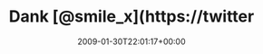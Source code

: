 ---
retweeted: false
source: <a href="http://twitter.com" rel="nofollow">Twitter Web Client</a>
entities:
  hashtags: []
  symbols: []
  user_mentions:
  - name: "@smile_x *th"
    screen_name: smile_x
    indices:
    - '5'
    - '13'
    id_str: '14692865'
    id: '14692865'
  - name: ByteFM
    screen_name: ByteFM
    indices:
    - '39'
    - '46'
    id_str: '14857305'
    id: '14857305'
  urls: []
display_text_range:
- '0'
- '117'
favorite_count: '0'
id_str: '1162997257'
truncated: false
retweet_count: '0'
id: '1162997257'
created_at: Fri Jan 30 22:01:17 +0000 2009
favorited: false
full_text: Dank [@smile_x](https://twitter.com/smile_x)'s Tipp gleich mal in den [@ByteFM](https://twitter.com/ByteFM)
  Stream reingeklinkt. Entfällt das wühlen in der eigenen Musiksammlung.
lang: de
tags:
- pesos:twitter
date: '2009-01-30T22:01:17+00:00'
src: https://twitter.com/bascht/status/1162997257
original_url: https://twitter.com/bascht/status/1162997257
type: twitter_tweet
text: Dank [@smile_x](https://twitter.com/smile_x)'s Tipp gleich mal in den [@ByteFM](https://twitter.com/ByteFM)
  Stream reingeklinkt. Entfällt das wühlen in der eigenen Musiksammlung.
title: Dank [@smile_x](https://twitter

---